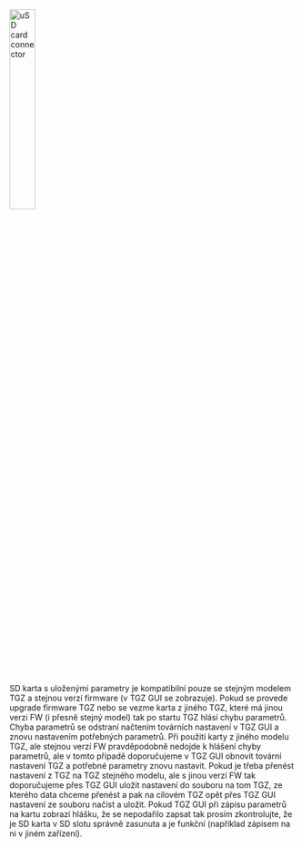 <img src="../../../../../../source/common/img/uSD.png" alt="uSD card connector" style="width:30%;">

SD karta s uloženými parametry je kompatibilní pouze se stejným modelem TGZ a stejnou verzí firmware (v TGZ GUI se zobrazuje).
Pokud se provede upgrade firmware TGZ nebo se vezme karta z jiného TGZ, které má jinou verzi FW (i přesně stejný model) tak po startu TGZ hlásí chybu parametrů.
Chyba parametrů se odstraní načtením továrních nastavení v TGZ GUI a znovu nastavením potřebných parametrů.
Při použití karty z jiného modelu TGZ, ale stejnou verzí FW pravděpodobně nedojde k hlášení chyby parametrů, ale v tomto případě doporučujeme v TGZ GUI obnovit tovární nastavení TGZ a potřebné parametry znovu nastavit. 
Pokud je třeba přenést nastavení z TGZ na TGZ stejného modelu, ale s jinou verzí FW tak doporučujeme přes TGZ GUI uložit nastavení do souboru na tom TGZ, ze kterého data chceme přenést a pak na cílovém TGZ opět přes TGZ GUI nastavení ze souboru načíst a uložit.
Pokud TGZ GUI při zápisu parametrů na kartu zobrazí hlášku, že se nepodařilo zapsat tak prosím zkontrolujte, že je SD karta v SD slotu správně zasunuta a je funkční (například zápisem na ni v jiném zařízení).